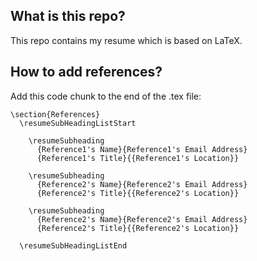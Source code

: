 What is this repo?
--------------------------------------------------------
This repo contains my resume which is based on LaTeX.

How to add references?
--------------------------------------------------------
Add this code chunk to the end of the .tex file:
```
\section{References}
  \resumeSubHeadingListStart

    \resumeSubheading
      {Reference1's Name}{Reference1's Email Address}
      {Reference1's Title}{{Reference1's Location}}

    \resumeSubheading
      {Reference2's Name}{Reference2's Email Address}
      {Reference2's Title}{{Reference2's Location}}

    \resumeSubheading
      {Reference2's Name}{Reference2's Email Address}
      {Reference2's Title}{{Reference2's Location}}

  \resumeSubHeadingListEnd
```
